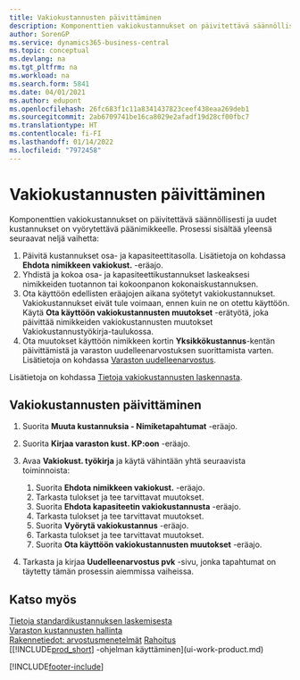 ```yaml
---
title: Vakiokustannusten päivittäminen
description: Komponenttien vakiokustannukset on päivitettävä säännöllisesti ja uudet kustannukset on vyörytettävä päänimikkeelle.
author: SorenGP
ms.service: dynamics365-business-central
ms.topic: conceptual
ms.devlang: na
ms.tgt_pltfrm: na
ms.workload: na
ms.search.form: 5841
ms.date: 04/01/2021
ms.author: edupont
ms.openlocfilehash: 26fc683f1c11a8341437823ceef438eaa269deb1
ms.sourcegitcommit: 2ab6709741be16ca8029e2afadf19d28cf00fbc7
ms.translationtype: HT
ms.contentlocale: fi-FI
ms.lasthandoff: 01/14/2022
ms.locfileid: "7972458"
---
```

# <a name="update-standard-costs"></a>Vakiokustannusten päivittäminen
Komponenttien vakiokustannukset on päivitettävä säännöllisesti ja uudet kustannukset on vyörytettävä päänimikkeelle. Prosessi sisältää yleensä seuraavat neljä vaihetta:  

1.  Päivitä kustannukset osa- ja kapasiteettitasolla. Lisätietoja on kohdassa **Ehdota nimikkeen vakiokust.** -eräajo.  
2.  Yhdistä ja kokoa osa- ja kapasiteettikustannukset laskeaksesi nimikkeiden tuotannon tai kokoonpanon kokonaiskustannuksen.  
3.  Ota käyttöön edellisten eräajojen aikana syötetyt vakiokustannukset. Vakiokustannukset eivät tule voimaan, ennen kuin ne on otettu käyttöön. Käytä **Ota käyttöön vakiokustannusten muutokset** -erätyötä, joka päivittää nimikkeiden vakiokustannusten muutokset Vakiokustannustyökirja-taulukossa.  
4.  Ota muutokset käyttöön nimikkeen kortin **Yksikkökustannus**-kentän päivittämistä ja varaston uudelleenarvostuksen suorittamista varten. Lisätietoja on kohdassa [Varaston uudelleenarvostus](inventory-how-revalue-inventory.md).  

Lisätietoja on kohdassa [Tietoja vakiokustannusten laskennasta](finance-about-calculating-standard-cost.md).
  
## <a name="to-update-standard-costs"></a>Vakiokustannusten päivittäminen

1.  Suorita **Muuta kustannuksia - Nimiketapahtumat** -eräajo.  
2.  Suorita **Kirjaa varaston kust. KP:oon** -eräajo.  
3.  Avaa **Vakiokust. työkirja** ja käytä vähintään yhtä seuraavista toiminnoista:  

    1.  Suorita **Ehdota nimikkeen vakiokust.** -eräajo.  
    2.  Tarkasta tulokset ja tee tarvittavat muutokset.  
    3.  Suorita **Ehdota kapasiteetin vakiokustannusta** -eräajo.  
    4.  Tarkasta tulokset ja tee tarvittavat muutokset.
    5. Suorita **Vyörytä vakiokustannus** -eräajo.
    6.  Tarkasta tulokset ja tee tarvittavat muutokset.
    7.  Suorita **Ota käyttöön vakiokustannusten muutokset** -eräajo.  
4.  Tarkasta ja kirjaa **Uudelleenarvostus pvk** -sivu, jonka tapahtumat on täytetty tämän prosessin aiemmissa vaiheissa.  

## <a name="see-also"></a>Katso myös

 [Tietoja standardikustannuksen laskemisesta](finance-about-calculating-standard-cost.md)   
 [Varaston kustannusten hallinta](finance-manage-inventory-costs.md)   
 [Rakennetiedot: arvostusmenetelmät](design-details-costing-methods.md) [Rahoitus](finance.md)  
 [[!INCLUDE[prod_short](includes/prod_short.md)] -ohjelman käyttäminen](ui-work-product.md)  


[!INCLUDE[footer-include](includes/footer-banner.md)]